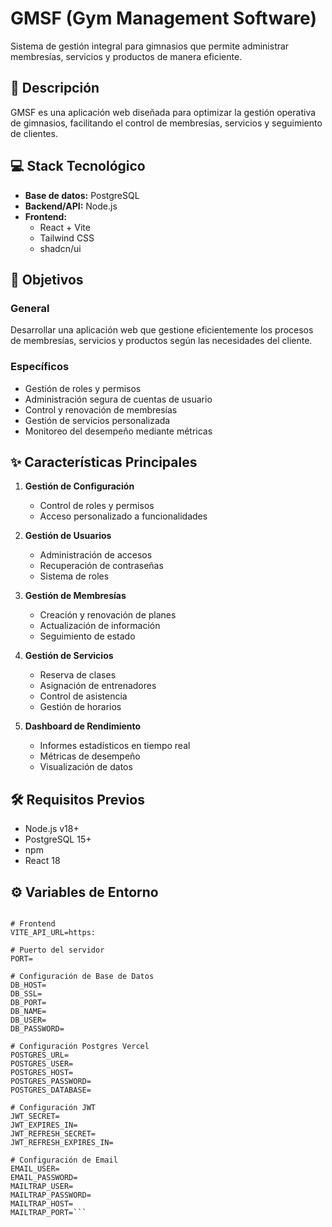 # GMSF (Gym Management Software)

Sistema de gestión integral para gimnasios que permite administrar membresías, servicios y productos de manera eficiente.

## 🎯 Descripción

GMSF es una aplicación web diseñada para optimizar la gestión operativa de gimnasios, facilitando el control de membresías, servicios y seguimiento de clientes.

## 💻 Stack Tecnológico

- **Base de datos:** PostgreSQL
- **Backend/API:** Node.js
- **Frontend:** 
  - React + Vite
  - Tailwind CSS
  - shadcn/ui

## 🚀 Objetivos

### General
Desarrollar una aplicación web que gestione eficientemente los procesos de membresías, servicios y productos según las necesidades del cliente.

### Específicos
- Gestión de roles y permisos
- Administración segura de cuentas de usuario
- Control y renovación de membresías
- Gestión de servicios personalizada
- Monitoreo del desempeño mediante métricas

## ✨ Características Principales

1. **Gestión de Configuración**
   - Control de roles y permisos
   - Acceso personalizado a funcionalidades

2. **Gestión de Usuarios**
   - Administración de accesos
   - Recuperación de contraseñas
   - Sistema de roles

3. **Gestión de Membresías**
   - Creación y renovación de planes
   - Actualización de información
   - Seguimiento de estado

4. **Gestión de Servicios**
   - Reserva de clases
   - Asignación de entrenadores
   - Control de asistencia
   - Gestión de horarios

5. **Dashboard de Rendimiento**
   - Informes estadísticos en tiempo real
   - Métricas de desempeño
   - Visualización de datos

## 🛠️ Requisitos Previos

- Node.js v18+
- PostgreSQL 15+
- npm
- React 18

## ⚙️ Variables de Entorno

```env

# Frontend
VITE_API_URL=https:

# Puerto del servidor
PORT=

# Configuración de Base de Datos
DB_HOST=
DB_SSL=
DB_PORT=
DB_NAME=
DB_USER=
DB_PASSWORD=

# Configuración Postgres Vercel
POSTGRES_URL=
POSTGRES_USER=
POSTGRES_HOST=
POSTGRES_PASSWORD=
POSTGRES_DATABASE=

# Configuración JWT
JWT_SECRET=
JWT_EXPIRES_IN=
JWT_REFRESH_SECRET=
JWT_REFRESH_EXPIRES_IN=

# Configuración de Email
EMAIL_USER=
EMAIL_PASSWORD=
MAILTRAP_USER=
MAILTRAP_PASSWORD=
MAILTRAP_HOST=
MAILTRAP_PORT=```
